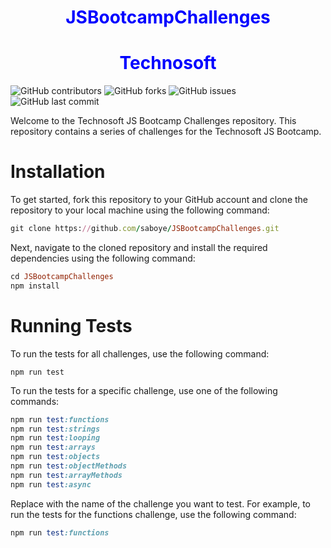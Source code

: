
<p align="justify">
<h1 align="center" style="color:blue;" id="heading"> JSBootcampChallenges </h1>
<h1 align="center" style="color:blue;" id="heading"> Technosoft  </h1>
</p>

![GitHub contributors](https://img.shields.io/github/contributors/saboye/JSBootcampChallenges?color=blue&logo=github&style=for-the-badge)
![GitHub forks](https://img.shields.io/github/forks/saboye/JSBootcampChallenges?logo=github&style=for-the-badge)
![GitHub issues](https://img.shields.io/github/issues-raw/saboye/JSBootcampChallenges?style=for-the-badge)
![GitHub last commit](https://img.shields.io/github/last-commit/saboye/JSBootcampChallenges?style=for-the-badge)

Welcome to the Technosoft JS Bootcamp Challenges repository. This repository contains a series of challenges for the Technosoft JS Bootcamp.

# Installation
To get started, fork this repository to your GitHub account and clone the repository to your local machine using the following command:

```ruby
git clone https://github.com/saboye/JSBootcampChallenges.git
```

Next, navigate to the cloned repository and install the required dependencies using the following command:

```ruby
cd JSBootcampChallenges
npm install
```

# Running Tests
To run the tests for all challenges, use the following command:

```run
npm run test
```

To run the tests for a specific challenge, use one of the following commands:

```ruby
npm run test:functions
npm run test:strings
npm run test:looping
npm run test:arrays
npm run test:objects
npm run test:objectMethods
npm run test:arrayMethods
npm run test:async
```

Replace <challenge> with the name of the challenge you want to test. For example, to run the tests for the functions challenge, use the following command:
```ruby
npm run test:functions
```
